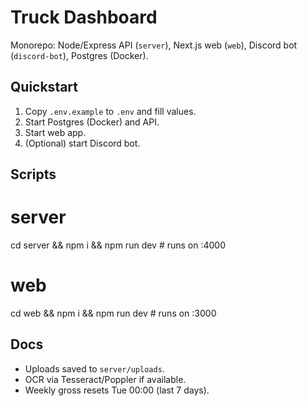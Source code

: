 # Truck Dashboard

Monorepo: Node/Express API (`server`), Next.js web (`web`), Discord bot (`discord-bot`), Postgres (Docker).

## Quickstart
1. Copy `.env.example` to `.env` and fill values.
2. Start Postgres (Docker) and API.
3. Start web app.
4. (Optional) start Discord bot.

## Scripts
# server
cd server && npm i && npm run dev   # runs on :4000

# web
cd web && npm i && npm run dev      # runs on :3000

## Docs
- Uploads saved to `server/uploads`.
- OCR via Tesseract/Poppler if available.
- Weekly gross resets Tue 00:00 (last 7 days).
